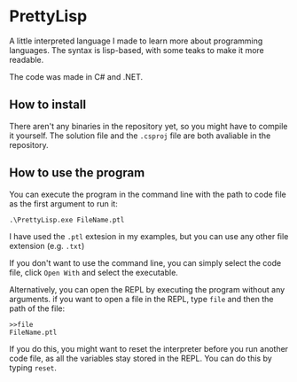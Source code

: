 # PrettyLisp

A little interpreted language I made to learn more about programming languages.
The syntax is lisp-based, with some teaks to make it more readable.

The code was made in C# and .NET.

## How to install

There aren't any binaries in the repository yet, so you might have to compile it yourself.
The solution file and the `.csproj` file are both avaliable in the repository.

## How to use the program

You can execute the program in the command line with the path to code file as the first argument to run it:
```
.\PrettyLisp.exe FileName.ptl
```
I have used the `.ptl` extesion in my examples, but you can use any other file extension (e.g. `.txt`)

If you don't want to use the command line, you can simply select the code file, click `Open With` and select the executable.

Alternatively, you can open the REPL by executing the program without any arguments.
if you want to open a file in the REPL, type `file` and then the path of the file:
```
>>file
FileName.ptl
```
If you do this, you might want to reset the interpreter before you run another code file, as all the variables stay stored in the REPL.
You can do this by typing `reset`.
